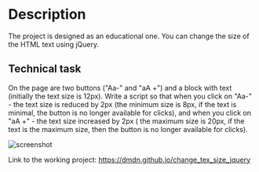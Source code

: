 # Description
The project is designed as an educational one. You can change the size of the HTML text using jQuery.

## Technical task
On the page are two buttons ("Aa-" and "aA +") and a block with text (initially the text size is 12px). Write a script so that when you click on "Aa-" - the text size is reduced by 2px (the minimum size is 8px, if the text is minimal, the button is no longer available for clicks), and when you click on "aA +" - the text size increased by 2px ( the maximum size is 20px, if the text is the maximum size, then the button is no longer available for clicks).

![screenshot](https://cloud.githubusercontent.com/assets/19373990/25312602/662618c4-2826-11e7-8f41-e4ca3382c2f1.png)

Link to the working project: https://dmdn.github.io/change_tex_size_jquery
